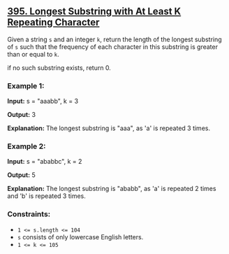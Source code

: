 ## [395. Longest Substring with At Least K Repeating Character](https://leetcode.com/problems/longest-substring-with-at-least-k-repeating-characters/description/)

Given a string `s` and an integer `k`, return the length of the longest substring of `s` such that the frequency of each character in this substring is greater than or equal to `k`.

if no such substring exists, return 0.

 

### Example 1:
**Input:** s = "aaabb", k = 3

**Output:** 3

**Explanation:** The longest substring is "aaa", as 'a' is repeated 3 times.

### Example 2:

**Input:** s = "ababbc", k = 2

**Output:** 5

**Explanation:** The longest substring is "ababb", as 'a' is repeated 2 times and 'b' is repeated 3 times.
 

### Constraints:

- `1 <= s.length <= 104`
- `s` consists of only lowercase English letters.
- `1 <= k <= 105`